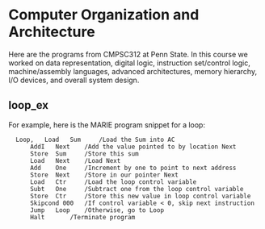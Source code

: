 # Computer Organization and Architecture

Here are the programs from CMPSC312 at Penn State. 
In this course we worked on data representation, digital logic, instruction set/control logic, machine/assembly languages, advanced architectures, memory hierarchy, I/O devices, and overall system design. 

## loop_ex

For example, here is the MARIE program snippet for a loop:
```
  Loop,   Load 	 Sum	 /Load the Sum into AC		
	  AddI	 Next	 /Add the value pointed to by location Next		
	  Store	 Sum	 /Store this sum		
	  Load	 Next	 /Load Next		
	  Add	 One	 /Increment by one to point to next address		
	  Store	 Next	 /Store in our pointer Next		
	  Load	 Ctr	 /Load the loop control variable		
	  Subt	 One	 /Subtract one from the loop control variable		
	  Store	 Ctr	 /Store this new value in loop control variable		
	  Skipcond 000	 /If control variable < 0, skip next instruction		
	  Jump	 Loop	 /Otherwise, go to Loop		
	  Halt		 /Terminate program
  ```

